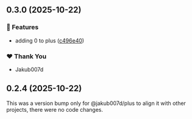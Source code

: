 ## 0.3.0 (2025-10-22)

### 🚀 Features

- adding 0 to plus ([c496e40](https://github.com/Jakub007d/nx-poc-final/commit/c496e40))

### ❤️ Thank You

- Jakub007d

## 0.2.4 (2025-10-22)

This was a version bump only for @jakub007d/plus to align it with other projects, there were no code changes.